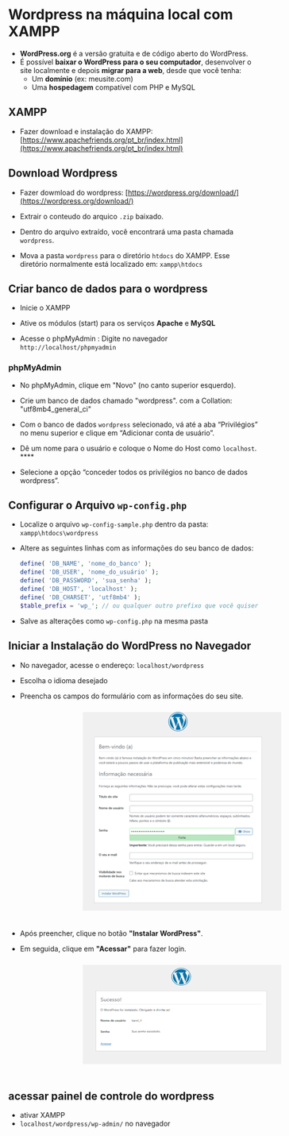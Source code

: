 # Wordpress na máquina local com XAMPP

- **WordPress.org** é a versão gratuita e de código aberto do WordPress.
- É possível **baixar o WordPress para o seu computador**, desenvolver o site localmente e depois **migrar para a web**, desde que você tenha:
  - Um **domínio** (ex: meusite.com)
  - Uma **hospedagem** compatível com PHP e MySQL

## XAMPP

- Fazer download e instalação do XAMPP: [https://www.apachefriends.org/pt_br/index.html](https://www.apachefriends.org/pt_br/index.html)

## Download Wordpress

- Fazer dowmload do wordpress: [https://wordpress.org/download/](https://wordpress.org/download/)

- Extrair o conteudo do arquico `.zip` baixado.

- Dentro do arquivo extraído, você encontrará uma pasta chamada `wordpress`.

- Mova a pasta `wordpress` para o diretório `htdocs` do XAMPP. Esse diretório normalmente está localizado em: `xampp\htdocs`

## Criar banco de dados para o wordpress

- Inicie o XAMPP

- Ative os módulos (start) para os serviços **Apache** e **MySQL**

- Acesse o phpMyAdmin : Digite no navegador `http://localhost/phpmyadmin`

### phpMyAdmin

- No phpMyAdmin, clique em "Novo" (no canto superior esquerdo).

- Crie um banco de dados chamado "wordpress". com a Collation: "utf8mb4_general_ci"
  
- Com o banco de dados `wordpress` selecionado, vá até a aba “Privilégios” no menu superior e clique em “Adicionar conta de usuário”.

- Dê um nome para o usuário e coloque o Nome do Host como `localhost`. ****

- Selecione a opção “conceder todos os privilégios no banco de dados wordpress”.

## Configurar o Arquivo `wp-config.php`

- Localize o arquivo `wp-config-sample.php` dentro da pasta: `xampp\htdocs\wordpress`

- Altere as seguintes linhas com as informações do seu banco de dados:

    ```php
    define( 'DB_NAME', 'nome_do_banco' );
    define( 'DB_USER', 'nome_do_usuário' );
    define( 'DB_PASSWORD', 'sua_senha' );
    define( 'DB_HOST', 'localhost' );
    define( 'DB_CHARSET', 'utf8mb4' );
    $table_prefix = 'wp_'; // ou qualquer outro prefixo que você quiser
    ```

- Salve as alterações como `wp-config.php` na mesma pasta

## Iniciar a Instalação do WordPress no Navegador

- No navegador, acesse o endereço: `localhost/wordpress`

- Escolha o idioma desejado

- Preencha os campos do formulário com as informações do seu site.

<img src="https://github.com/KarolDegan/wordpress/blob/main/imagens/promeira.png?raw=true" width="400" height="400"  style="margin-left: 150px; margin-bottom: 20px; margin-top: 10px;">

- Após preencher, clique no botão **"Instalar WordPress"**.

- Em seguida, clique em **"Acessar"** para fazer login.

<img src="https://github.com/KarolDegan/wordpress/blob/main/imagens/segunda.png?raw=true" width="400" height="200"  style="margin-left: 150px; margin-bottom: 20px; margin-top: 10px;">

## acessar painel de controle do wordpress

- ativar XAMPP
- `localhost/wordpress/wp-admin/` no navegador
